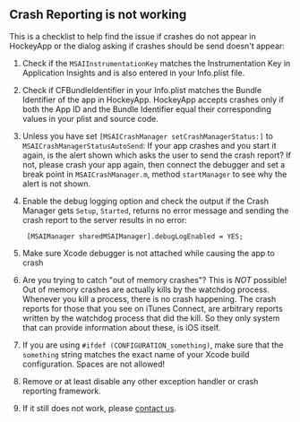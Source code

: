 ## Crash Reporting is not working

This is a checklist to help find the issue if crashes do not appear in HockeyApp or the dialog asking if crashes should be send doesn't appear:


1. Check if the `MSAIInstrumentationKey` matches the Instrumentation Key in Application Insights and is also entered in your Info.plist file.

2. Check if CFBundleIdentifier in your Info.plist matches the Bundle Identifier of the app in HockeyApp. HockeyApp accepts crashes only if both the App ID and the Bundle Identifier equal their corresponding values in your plist and source code.

3. Unless you have set `[MSAICrashManager setCrashManagerStatus:]` to `MSAICrashManagerStatusAutoSend`: If your app crashes and you start it again, is the alert shown which asks the user to send the crash report? If not, please crash your app again, then connect the debugger and set a break point in `MSAICrashManager.m`, method `startManager` to see why the alert is not shown.

4. Enable the debug logging option and check the output if the Crash Manager gets `Setup`, `Started`, returns no error message and sending the crash report to the server results in no error:

        [MSAIManager sharedMSAIManager].debugLogEnabled = YES;
    

5. Make sure Xcode debugger is not attached while causing the app to crash

6. Are you trying to catch "out of memory crashes"? This is _NOT_ possible! Out of memory crashes are actually kills by the watchdog process. Whenever you kill a process, there is no crash happening. The crash reports for those that you see on iTunes Connect, are arbitrary reports written by the watchdog process that did the kill. So they only system that can provide information about these, is iOS itself.

7. If you are using `#ifdef (CONFIGURATION_something)`, make sure that the `something` string matches the exact name of your Xcode build configuration. Spaces are not allowed!

8. Remove or at least disable any other exception handler or crash reporting framework.

9. If it still does not work, please [contact us](mailto:appinsights-ios@microsoft.com).

